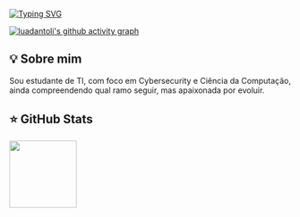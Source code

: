 [![Typing SVG](https://readme-typing-svg.herokuapp.com/?color=67cb57&size=35&center=true&vCenter=true&width=1000&lines=Hello+world,+my+name+is+Luana;Be+Welcome!+:%29)](https://git.io/typing-svg)

[![luadantoli's github activity graph](https://github-readme-activity-graph.vercel.app/graph?username=luadantoli&bg_color=0d1117&color=67cb57&line=67cb57&point=67cb57&area=true&area_color=67cb57&hide_border=true)](https://github.com/arturbomtempo-dev/)

## 💡 Sobre mim

Sou estudante de TI, com foco em Cybersecurity e Ciência da Computação, ainda compreendendo qual ramo seguir, mas apaixonada por evoluir.

## ⭐ GitHub Stats

<img height="120em" src="https://github-readme-stats.vercel.app/api/top-langs/?username=luadantoli&layout=compact&langs_count=6&theme=radical"/>
